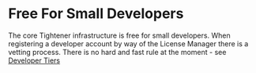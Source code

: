 # Free For Small Developers

The core Tightener infrastructure is free for small developers. When registering a developer account by way of the License Manager there is a vetting process. There is no hard and fast rule at the moment - see [Developer Tiers](https://github.com/zwettemaan/TightenerDocs/blob/main/Docs/Developer_Tiers.md)